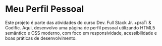 # Meu Perfil Pessoal

Este projeto é parte das atividades do curso Dev. Full Stack Jr. +praTi & Codific. Aqui, desenvolvo uma página de perfil pessoal utilizando HTML5 semântico e CSS moderno, com foco em responsividade, acessibilidade e boas práticas de desenvolvimento.

